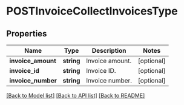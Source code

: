 # POSTInvoiceCollectInvoicesType

## Properties
Name | Type | Description | Notes
------------ | ------------- | ------------- | -------------
**invoice_amount** | **string** | Invoice amount. | [optional] 
**invoice_id** | **string** | Invoice ID. | [optional] 
**invoice_number** | **string** | Invoice number. | [optional] 

[[Back to Model list]](../README.md#documentation-for-models) [[Back to API list]](../README.md#documentation-for-api-endpoints) [[Back to README]](../README.md)


